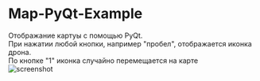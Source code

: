 # Map-PyQt-Example
Отображание картуы с помощью PyQt.
<br>При нажатии любой кнопки, например "пробел", отображается иконка дрона.
<br>По кнопке "1" иконка случайно перемещается на карте
<br>
![screenshot](/img/screenshot.PNG)
